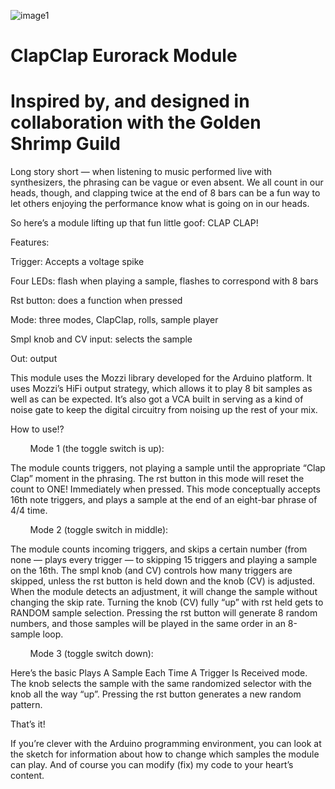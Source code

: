 ![image1](https://github.com/ozerik/ClapClap/assets/35126069/dfbe7f2e-9f8c-4b03-9fc2-c2b59460716d)

<h1>ClapClap Eurorack Module</h1><html><h1 class="c0" id="h.jmkj95yo2txt"><span class="c7 c10">Inspired by, and designed in collaboration with the Golden Shrimp Guild</span></h1><p class="c5 c6"><span class="c3"></span></p><p class="c5"><span class="c7">Long story short &mdash; when listening to music performed live with synthesizers, the phrasing can be vague or even absent. We all count in our heads, though, and clapping twice at the end of 8 bars can be a fun way to let others enjoying the performance know what is going </span><span class="c1">on in our heads.</span></p><p class="c5 c6"><span class="c1"></span></p><p class="c5"><span class="c1">So here&rsquo;s a module lifting up that fun little goof: CLAP CLAP!</span></p><p class="c5 c6"><span class="c1"></span></p><p class="c5"><span class="c1">Features:</span></p><p class="c5"><span class="c1">Trigger: Accepts a voltage spike</span></p><p class="c5"><span class="c1">Four LEDs: flash when playing a sample, flashes to correspond with 8 bars</span></p><p class="c5"><span class="c1">Rst button: does a function when pressed</span></p><p class="c5"><span class="c1">Mode: three modes, ClapClap, rolls, sample player</span></p><p class="c5"><span class="c1">Smpl knob and CV input: selects the sample</span></p><p class="c5"><span class="c1">Out: output</span></p><p class="c5 c6"><span class="c1"></span></p><p class="c5"><span class="c1">This module uses the Mozzi library developed for the Arduino platform. It uses Mozzi&rsquo;s HiFi output strategy, which allows it to play 8 bit samples as well as can be expected. It&rsquo;s also got a VCA built in serving as a kind of noise gate to keep the digital circuitry from noising up the rest of your mix.</span></p><p class="c5 c6"><span class="c1"></span></p><p class="c5"><span class="c1">How to use!?</span></p><p class="c5 c9"><span class="c1">&nbsp;&nbsp;&nbsp;&nbsp;&nbsp;&nbsp;&nbsp;&nbspMode 1 (the toggle switch is up):</span></p><p class="c5"><span class="c1">The module counts triggers, not playing a sample until the appropriate &ldquo;Clap Clap&rdquo; moment in the phrasing. The rst button in this mode will reset the count to ONE! Immediately when pressed. This mode conceptually accepts 16th note triggers, and plays a sample at the end of an eight-bar phrase of 4/4 time.</span></p><p class="c5 c6"><span class="c1"></span></p><p class="c5"><span class="c1">&nbsp;&nbsp;&nbsp;&nbsp;&nbsp;&nbsp;&nbsp;&nbsp;Mode 2 (toggle switch in middle):</span></p><p class="c5"><span class="c1">The module counts incoming triggers, and skips a certain number (from none &mdash; plays every trigger &mdash; to skipping 15 triggers and playing a sample on the 16th. The smpl knob (and CV) controls how many triggers are skipped, unless the rst button is held down and the knob (CV) is adjusted. When the module detects an adjustment, it will change the sample without changing the skip rate. Turning the knob (CV) fully &ldquo;up&rdquo; with rst held gets to RANDOM sample selection. Pressing the rst button will generate 8 random numbers, and those samples will be played in the same order in an 8-sample loop.</span></p><p class="c5 c6"><span class="c1"></span></p><p class="c5"><span class="c1">&nbsp;&nbsp;&nbsp;&nbsp;&nbsp;&nbsp;&nbsp;&nbsp;Mode 3 (toggle switch down):</span></p><p class="c5"><span class="c1">Here&rsquo;s the basic Plays A Sample Each Time A Trigger Is Received mode. The knob selects the sample with the same randomized selector with the knob all the way &ldquo;up&rdquo;. Pressing the rst button generates a new random pattern.</span></p><p class="c5 c6"><span class="c1"></span></p><p class="c5"><span class="c1">That&rsquo;s it!</span></p><p class="c5 c6"><span class="c1"></span></p><p class="c5"><span class="c1">If you&rsquo;re clever with the Arduino programming environment, you can look at the sketch for information about how to change which samples the module can play. And of course you can modify (fix) my code to your heart&rsquo;s content.</span></p></body></html>
